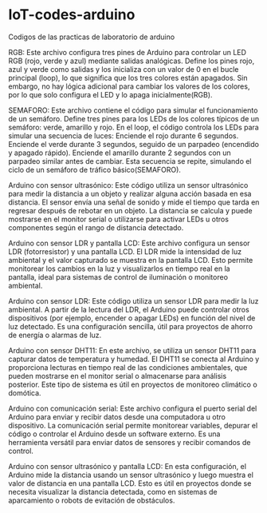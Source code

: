 # IoT-codes-arduino
Codigos de las practicas de laboratorio de arduino

RGB:
Este archivo configura tres pines de Arduino para controlar un LED RGB (rojo, verde y azul) mediante salidas analógicas. Define los pines rojo, azul y verde como salidas y los inicializa con un valor de 0 en el bucle principal (loop), lo que significa que los tres colores están apagados. Sin embargo, no hay lógica adicional para cambiar los valores de los colores, por lo que solo configura el LED y lo apaga inicialmente​(RGB).

SEMAFORO:
Este archivo contiene el código para simular el funcionamiento de un semáforo. Define tres pines para los LEDs de los colores típicos de un semáforo: verde, amarillo y rojo. En el loop, el código controla los LEDs para simular una secuencia de luces:
Enciende el rojo durante 6 segundos.
Enciende el verde durante 3 segundos, seguido de un parpadeo (encendido y apagado rápido).
Enciende el amarillo durante 2 segundos con un parpadeo similar antes de cambiar.
Esta secuencia se repite, simulando el ciclo de un semáforo de tráfico básico​(SEMAFORO).

Arduino con sensor ultrasónico:
Este código utiliza un sensor ultrasónico para medir la distancia a un objeto y realizar alguna acción basada en esa distancia. El sensor envía una señal de sonido y mide el tiempo que tarda en regresar después de rebotar en un objeto. La distancia se calcula y puede mostrarse en el monitor serial o utilizarse para activar LEDs u otros componentes según el rango de distancia detectado.

Arduino con sensor LDR y pantalla LCD:
Este archivo configura un sensor LDR (fotorresistor) y una pantalla LCD. El LDR mide la intensidad de luz ambiental y el valor capturado se muestra en la pantalla LCD. Esto permite monitorear los cambios en la luz y visualizarlos en tiempo real en la pantalla, ideal para sistemas de control de iluminación o monitoreo ambiental.

Arduino con sensor LDR:
Este código utiliza un sensor LDR para medir la luz ambiental. A partir de la lectura del LDR, el Arduino puede controlar otros dispositivos (por ejemplo, encender o apagar LEDs) en función del nivel de luz detectado. Es una configuración sencilla, útil para proyectos de ahorro de energía o alarmas de luz.

Arduino con sensor DHT11:
En este archivo, se utiliza un sensor DHT11 para capturar datos de temperatura y humedad. El DHT11 se conecta al Arduino y proporciona lecturas en tiempo real de las condiciones ambientales, que pueden mostrarse en el monitor serial o almacenarse para análisis posterior. Este tipo de sistema es útil en proyectos de monitoreo climático o domótica.

Arduino con comunicación serial:
Este archivo configura el puerto serial del Arduino para enviar y recibir datos desde una computadora u otro dispositivo. La comunicación serial permite monitorear variables, depurar el código o controlar el Arduino desde un software externo. Es una herramienta versátil para enviar datos de sensores y recibir comandos de control.

Arduino con sensor ultrasónico y pantalla LCD:
En esta configuración, el Arduino mide la distancia usando un sensor ultrasónico y luego muestra el valor de distancia en una pantalla LCD. Esto es útil en proyectos donde se necesita visualizar la distancia detectada, como en sistemas de aparcamiento o robots de evitación de obstáculos.
